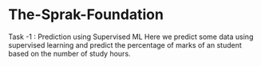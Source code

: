 # The-Sprak-Foundation
Task -1 : Prediction using Supervised ML
Here we predict some data using supervised learning and predict the percentage of marks of an student based on the number of study hours.
